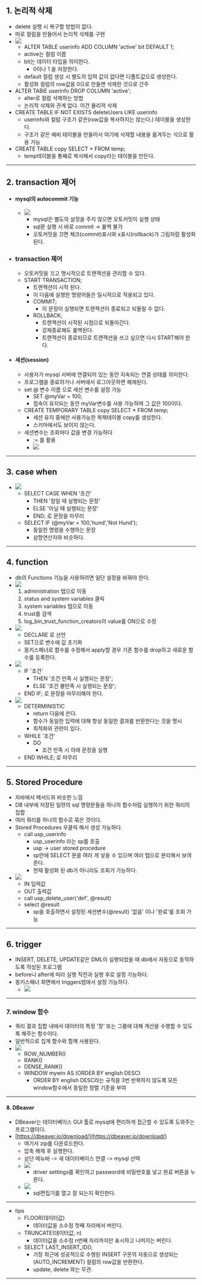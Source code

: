 ## 1. 논리적 삭제
- delete 실행 시 복구할 방법이 없다.
- 따로 컬럼을 만들어서 논리적 삭제를 구현
- ![](image/논리적%20삭제.jpg)
	- ALTER TABLE userinfo ADD COLUMN 'active' bit DEFAULT 1;
	- active는 컬럼 이름
	- bit는 데이터 타입을 의미한다.
		- 0이나 1 을 저장한다.
	- default 컬럼 생성 시 별도의 입력 값이 없다면 디폴트값으로 생성한다.
	- 활성화 컬럼의 row값을 0으로 만들면 삭제한 것으로 간주
- ALTER TABlE userinfo DROP COLUMN 'active';
	- alter로 컬럼 삭제하는 방법
	- 논리적 삭제와 관계 없다. 이건 물리적 삭제
- CREATE TABLE IF NOT EXISTS deleteUsers LIKE userinfo
	- userinfo와 컬럼 구조가 같은(row값을 복사하지는 않는다.) 테이블을 생성한다.
	- 구조가 같은 예비 테이블을 만들어서 여기에 삭제할 내용을 옮겨두는 식으로 활용 가능
- CREATE TABLE copy SELECT \* FROM temp;
	- temp테이블을 통째로 복사해서 copy라는 테이블을 만든다.

---
## 2. transaction 제어
- #### mysql의 autocommit 기능
	- ![](image/auto%20commit과%20row제한.jpg)
		- mysql은 별도의 설정을 주지 않으면 오토커밋이 실행 상태
		- sql문 실행 시 바로 commit -> 롤백 불가
		- 오토커밋을 끄면 체크(commit)표시와 x표시(rollback)가 그림처럼 활성화된다.
- ### transaction 제어
	- 오토커밋을 끄고 명시적으로 트랜잭션을 관리할 수 있다.
	- START TRANSACTION;
		- 트랜잭션이 시작 된다.
		- 이 다음에 실행한 명령어들은 일시적으로 적용되고 있다.
		- COMMIT;
			- 이 문장이 실행되면 트랜잭션이 종료되고 되돌릴 수 없다.
		- ROLLBACK;
			- 트랜잭션이 시작된 시점으로 되돌아간다.
			- 강제종료해도 롤백된다.
			- 트랜잭션이 종료되므로 트랜잭션을 쓰고 싶으면 다시 START해야 한다.
- #### 세션(session)
	- 사용자가 mysql 서버에 연결되어 있는 동안 지속되는 연결 상태를 의미한다.
	- 프로그램을 종료하거나 서버에서 로그아웃하면 해제된다.
	- set @ 변수 이름 으로 세션 변수를 설정 가능
		- SET \@myVar = 100;
		- 접속이 유지되는 동안 myVar변수를 사용 가능하며 그 값은 100이다.
	- CREATE TEMPORARY TABLE copy SELECT \* FROM temp;
		- 세션 유지 중에만 사용가능한 복제테이블 copy를 생성한다.
		- 스키마에서도 보이지 않는다.
	- 세션변수는 조회마다 값을 변경 가능하다
		- := 를 활용
		- ![](image/조회마다%20세션%20변수%20변화.jpg)

---
## 3. case when
- ![](image/case%20when.jpg)
	- SELECT CASE WHEN '조건' 
		- THEN '참일 때 실행되는 문장'
		- ELSE '아닐 때 실행되는 문장'
		- END; 로 문장을 마무리
	- SELECT IF (@myVar = 100,'hund','Not Hund');
		- 동일한 명령을 수행하는 문장
		- 삼항연산자와 비슷하다.

---
## 4. function
- db의 Functions 기능을 사용하려면 일단 설정을 바꿔야 한다.
- ![](image/function%20설정.jpg)
	1) administration 탭으로 이동
	2) status and system variables 클릭
	3) system variables 탭으로 이동
	4) trust를 검색
	5) log_bin_trust_function_creators의 value를 ON으로 수정
- ![](image/plus%20function.jpg)
	- DECLARE 로 선언
	- SET으로 변수에 값 초기화
	- 몽키스패너로 함수를 수정해서 apply할 경우 기존 함수를 drop하고 새로운 함수를 등록한다.
- ![](image/iszero%20function.jpg)
	- IF '조건'
		- THEN '조건 만족 시 실행되는 문장';
		- ELSE '조건 불만족 시 실행되는 문장';
	- END IF; 로 문장을 마무리해야 한다.
- ![](image/tosum%20function.jpg)
	- DETERMINISTIC
		- return 다음에 쓴다.
		- 함수가 동일한 입력에 대해 항상 동일한 결과를 반환한다는 것을 명시
		- 최적화와 관련이 있다.
	- WHILE '조건'
		- DO
			- 조건 만족 시 아래 문장을 실행
	- END WHILE; 로 마무리

---
## 5. Stored Procedure
- 자바에서 메서드와 비슷한 느낌
- DB 내부에 저장된 일련의 sql 명령문들을 하나의 함수처럼 실행하기 위한 쿼리의 집합
- 여러 쿼리를 하나의 함수로 묶은 것이다.
- Stored Procedures 우클릭 해서 생성 가능하다.
	- call usp_userinfo
		- usp_userinfo 라는 sp를 호출
		- usp -> user stored procedure
		- sp안에 SELECT 문을 여러 개 넣을 수 있으며 여러 탭으로 분리해서 보여준다.
		- 현재 활성화 된 db가 아니라도 조회가 가능하다.
- ![](image/stored%20procedure.jpg)
	- IN 입력값
	- OUT 출력값
	- call usp_delete_user('def', @result)
	- select @result
		- sp을 호출하면서 설정된 세션변수(@result) '없음' 이나 '완료'를 조회 가능

---
## 6. trigger
- INSERT, DELETE, UPDATE같은 DML이 실행되었을 때 db에서 자동으로 동작하도록 작성된 프로그램
- before나 after에 따라 실행 직전과 실행 후로 설정 가능하다.
- 몽키스패너 화면에서 triggers탭에서 설정 가능하다.
	- ![](image/trigger.jpg)

---
### 7. window 함수
- 쿼리 결과 집합 내에서 데이터의 특정 '창' 또는 그룹에 대해 계산을 수행할 수 있도록 해주는 함수이다.
- 일반적으로 집계 함수와 함께 사용된다.
- ![](image/윈도우%20함수.jpg)
	- ROW_NUMBER()
	- RANK()
	- DENSE_RANK()
	- WINDOW mywin AS (ORDER BY english DESC)
		- ORDER BY english DESC라는 규칙을 3번 반복하지 않도록 모든 window함수에서 동일한 정렬 기준을 부여

---
#### 8. DBeaver
- DBeaver는 데이터베이스 GUI 툴로 mysql에 편리하게 접근할 수 있도록 도와주는 프로그램이다.
- [https://dbeaver.io/download/](https://dbeaver.io/download/)
	- 여기서 zip를 다운로드한다.
	- 압축 해제 후 실행한다.
	- 상단 메뉴바 -> 새 데이터베이스 연결 -> mysql 선택
	- ![](image/Pasted%20image%2020240818202104.png)
		- driver settings를 확인하고 password에 비밀번호를 넣고 완료 버튼을 누른다.
	- ![](image/Pasted%20image%2020240818202604.png)
		- sql편집기를 열고 잘 되는지 확인한다.

---
- tips
	- FLOOR(데이터값)
		- 데이터값을 소수점 첫째 자리에서 버린다.
	- TRUNCATE(데이터값, n)
		- 데이터값을 소수점 n번째 자리까지만 표시하고 나머지는 버린다.
	- SELECT LAST_INSERT_ID();
		- 가장 최근에 성공적으로 수행된 INSERT 구문의 자동으로 생성되는(AUTO_INCREMENT) 컬럼의 row값을 반환한다.
		- update, delete 와는 무관.

---
